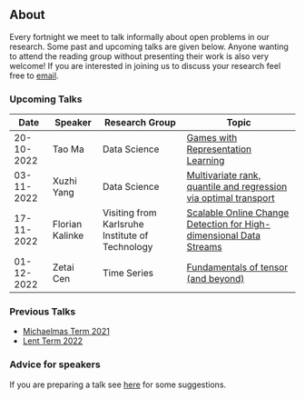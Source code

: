 ## About

Every fortnight we meet to talk informally about open problems in our research. Some past and upcoming talks are given below. Anyone wanting to attend the reading group without presenting their work is also very welcome! If you are interested in joining us to discuss your research feel free to [email](mailto:s.a.gavioli-akilagun@lse.ac.uk).

### Upcoming Talks

| Date | Speaker | Research Group | Topic |
|---|---|---|---|
| 20-10-2022 | Tao Ma | Data Science | [Games with Representation Learning](talks/20-10-2022-Tao-Ma.html) |
| 03-11-2022 | Xuzhi Yang | Data Science | [Multivariate rank, quantile and regression via optimal transport](talks/03-11-2022-Xuzhi-Yang.html) |
| 17-11-2022 | Florian Kalinke | Visiting from Karlsruhe Institute of Technology | [Scalable Online Change Detection for High-dimensional Data Streams](talks/17-11-2022-Florian-Kalinke.html) |
| 01-12-2022 | Zetai Cen | Time Series | [Fundamentals of tensor (and beyond)](talks/02-12-2022-Zetai-Cen.html) |

### Previous Talks

* [Michaelmas Term 2021](past_terms/MT-2021.html)
* [Lent Term 2022](past_terms/LT-2022.html)

### Advice for speakers

If you are preparing a talk see [here](advice-for-talks.html) for some suggestions.
